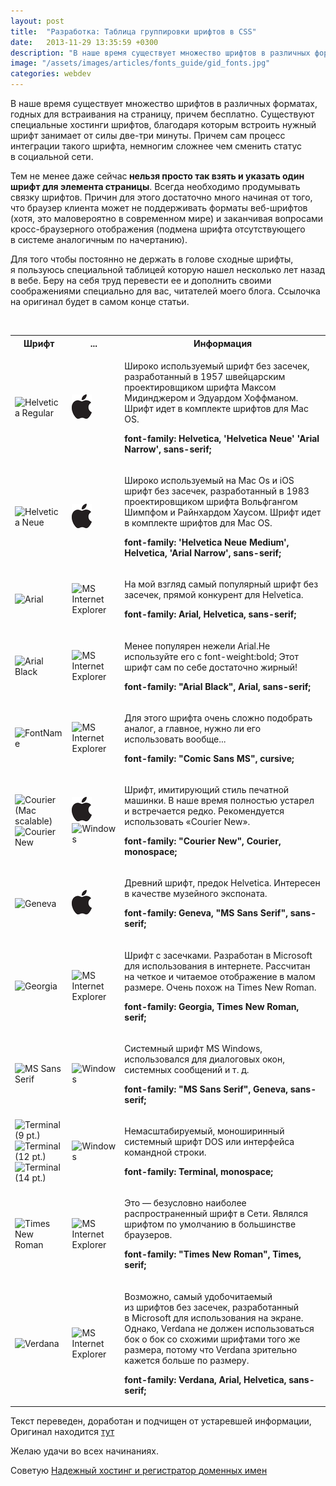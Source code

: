 ```yaml
---
layout: post
title:  "Разработка: Таблица группировки шрифтов в CSS"
date:   2013-11-29 13:35:59 +0300
description: "В наше время существует множество шрифтов в различных форматах, годных для встраивания на страницу, причем бесплатно. Существуют специальные хостинги шрифтов, благодаря которым встроить нужный шрифт занимает от силы две-три минуты. Причем сам процесс интеграции такого шрифта, немногим сложнее чем сменить статус в социальной сети."
image: "/assets/images/articles/fonts_guide/gid_fonts.jpg"
categories: webdev
---
```


<p>В наше время существует множество шрифтов в различных форматах, годных для встраивания на страницу, причем бесплатно. Существуют специальные хостинги шрифтов, благодаря которым встроить нужный шрифт занимает от силы две-три минуты. Причем сам процесс интеграции такого шрифта, немногим сложнее чем сменить статус в социальной сети.</p>
<p>Тем не менее даже сейчас<strong> нельзя просто так взять и указать один шрифт для элемента страницы</strong>. Всегда необходимо продумывать связку шрифтов. Причин для этого достаточно много начиная от того, что браузер клиента может не поддерживать форматы веб-шрифтов (хотя, это маловероятно в современном мире) и заканчивая вопросами кросс-браузерного отображения (подмена шрифта отсутствующего в системе аналогичным по начертанию).</p>
<p>Для того чтобы постоянно не держать в голове сходные шрифты, я пользуюсь специальной таблицей которую нашел несколько лет назад в вебе. Беру на себя труд перевести ее и дополнить своими соображениями специально для вас, читателей моего блога. Ссылочка на оригинал будет в самом конце статьи.</p>
<div class="clearfix"> </div>
<table class="table table-striped">
<tbody>
<tr><th>Шрифт</th><th>...</th><th>Информация</th></tr>
<tr>
<td><img style="height: 39px; width: 140px;" src="/assets/images/articles/fonts_guide/helveticaRegular.png" alt="Helvetica Regular" /></td>
<td><img src="/assets/images/articles/fonts_guide/mac-logo.png" alt="Macintosh" /></td>
<td>
<p>Широко используемый шрифт без засечек, разработанный в 1957 швейцарским проектировщиком шрифта Максом Мидинджером и Эдуардом Хоффманом. Шрифт идет в комплекте шрифтов для Mac OS.</p>
<p><strong>font-family: Helvetica, 'Helvetica Neue' 'Arial Narrow', sans-serif;</strong></p>
</td>
</tr>
<tr>
<td><img style="height: 27px; width: 140px;" src="/assets/images/articles/fonts_guide/helveticaNeueMedium.png" alt="Helvetica Neue " /></td>
<td><img src="/assets/images/articles/fonts_guide/mac-logo.png" alt="Macintosh" /></td>
<td>
<p>Широко используемый на Mac Os и iOS шрифт без засечек, разработанный в 1983 проектировщиком шрифта Вольфгангом Шимпфом и Райнхардом Хаусом. Шрифт идет в комплекте шрифтов для Mac OS.</p>
<p><strong>font-family: 'Helvetica Neue Medium', Helvetica, 'Arial Narrow', sans-serif;</strong></p>
</td>
</tr>
<tr>
<td><img src="/assets/images/articles/fonts_guide/arial.gif" alt="Arial" width="47" height="19" /></td>
<td><img src="/assets/images/articles/fonts_guide/ie-logo.png" alt="MS Internet Explorer" /></td>
<td>
<p>На мой взгляд самый популярный шрифт без засечек, прямой конкурент для Helvetica.</p>
<p><strong>font-family: Arial, Helvetica, sans-serif;</strong></p>
</td>
</tr>
<tr>
<td><img style="width: 140px; height: 18px;" src="/assets/images/articles/fonts_guide/arialblack.gif" alt="Arial Black" /></td>
<td><img src="/assets/images/articles/fonts_guide/ie-logo.png" alt="MS Internet Explorer" /></td>
<td>
<p>Менее популярен нежели Arial.Не используйте его с font-weight:bold; Этот шрифт сам по себе достаточно жирный!</p>
<p><strong>font-family: "Arial Black", Arial, sans-serif;</strong></p>
</td>
</tr>
<tr>
<td><img style="width: 140px; height: 19px;" src="/assets/images/articles/fonts_guide/comicsans.gif" alt="FontName" /></td>
<td><img src="/assets/images/articles/fonts_guide/ie-logo.png" alt="MS Internet Explorer" /></td>
<td>
<p>Для этого шрифта очень сложно подобрать аналог, а главное, нужно ли его использовать вообще...</p>
<p><strong>font-family: "Comic Sans MS", cursive;</strong></p>
</td>
</tr>
<tr>
<td><img src="/assets/images/articles/fonts_guide/courier.gif" alt="Courier (Mac scalable)" width="101" height="17" /> <br /> <img style="width: 81px; height: 13px;" src="/assets/images/articles/fonts_guide/couriernew.png" alt="Courier New" /></td>
<td><img src="/assets/images/articles/fonts_guide/mac-logo.png" alt="Macintosh" /> <br /> <img src="/assets/images/articles/fonts_guide/ms-logo.png" alt="Windows" width="38" height="30" align="middle" /></td>
<td>
<p>Шрифт, имитирующий стиль печатной машинки. В наше время полностью устарел и встречается редко. Рекомендуется использовать «Courier New».</p>
<p><strong>font-family: "Courier New", Courier, monospace;</strong></p>
</td>
</tr>
<tr>
<td><img src="/assets/images/articles/fonts_guide/geneva.gif" alt="Geneva" width="83" height="20" /></td>
<td><img src="/assets/images/articles/fonts_guide/mac-logo.png" alt="Macintosh" /></td>
<td>
<p>Древний шрифт, предок Helvetica. Интересен в качестве музейного экспоната.</p>
<p><strong>font-family: Geneva, "MS Sans Serif", sans-serif;</strong></p>
</td>
</tr>
<tr>
<td><img src="/assets/images/articles/fonts_guide/georgia.gif" alt="Georgia" width="82" height="24" /></td>
<td><img src="/assets/images/articles/fonts_guide/ie-logo.png" alt="MS Internet Explorer" /></td>
<td>
<p>Шрифт с засечками. Разработан в Microsoft для использования в интернете. Рассчитан на четкое и читаемое отображение в малом размере. Очень похож на Times New Roman.</p>
<p><strong>font-family: Georgia, Times New Roman, serif;</strong></p>
</td>
</tr>
<tr><!-- MS SANS SERIF -->
<td><img style="width: 140px; height: 16px;" src="/assets/images/articles/fonts_guide/mssansserif.gif" alt="MS Sans Serif" /></td>
<td><img src="/assets/images/articles/fonts_guide/ms-logo.png" alt="Windows" width="38" height="30" align="middle" /></td>
<td>
<p>Системный шрифт MS Windows, использовался для диалоговых окон, системных сообщений и т. д.</p>
<p><strong>font-family: "MS Sans Serif", Geneva, sans-serif;</strong></p>
</td>
</tr>
<tr>
<td><img src="/assets/images/articles/fonts_guide/terminal9.gif" alt="Terminal (9 pt.)" width="63" height="9" /> <br /> <img src="/assets/images/articles/fonts_guide/terminal12.gif" alt="Terminal (12 pt.)" width="91" height="14" /> <br /> <img src="/assets/images/articles/fonts_guide/terminal14.gif" alt="Terminal (14 pt.)" width="77" height="14" /></td>
<td><img src="/assets/images/articles/fonts_guide/ms-logo.png" alt="Windows" width="38" height="30" align="middle" /></td>
<td>
<p>Немасштабируемый, моноширинный системный шрифт DOS или интерфейса командной строки.</p>
<p><strong>font-family: Terminal, monospace;</strong></p>
</td>
</tr>
<tr>
<td><img style="width: 140px; height: 15px;" src="/assets/images/articles/fonts_guide/timesnewroman.gif" alt="Times New Roman" /></td>
<td><img src="/assets/images/articles/fonts_guide/ie-logo.png" alt="MS Internet Explorer" /></td>
<td>
<p>Это — безусловно наиболее распространенный шрифт в Сети. Являлся шрифтом по умолчанию в большинстве браузеров.</p>
<p><strong>font-family: "Times New Roman", Times, serif;</strong></p>
</td>
</tr>
<tr>
<td><img src="/assets/images/articles/fonts_guide/verdana.gif" alt="Verdana" width="97" height="20" /></td>
<td><img src="/assets/images/articles/fonts_guide/ie-logo.png" alt="MS Internet Explorer" /></td>
<td>
<p>Возможно, самый удобочитаемый из шрифтов без засечек, разработанный в Microsoft для использования на экране. Однако, Verdana не должен использоваться бок о бок со схожими шрифтами того же размера, потому что Verdana зрительно кажется больше по размеру.</p>
<p><strong>font-family: Verdana, Arial, Helvetica, sans-serif;</strong></p>
</td>
</tr>
</tbody>
</table>
<p>Текст переведен, доработан и подчищен от устаревшей информации, Оригинал находится <a href="http://www.angelfire.com/al4/rcollins/style/fonts.html" target="_blank">тут</a></p>
<p>Желаю удачи во всех начинаниях.</p>
<p class="postovoy">Советую <a href="http://com.uanic.name/" target="_blank">Надежный хостинг и регистратор доменных имен</a></p>